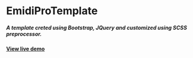 # EmidiProTemplate
<h5>A template creted using Bootstrap, JQuery and customized using SCSS preprocessor.</h5>

<h4><a href="https://justanormaldreamer.github.io/EmidiProTemplate/">View live demo</a></h4>
